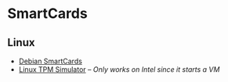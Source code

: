 # SmartCards

## Linux

- [Debian SmartCards](https://wiki.debian.org/Smartcards)
- [Linux TPM Simulator](https://wiki.ubuntu.com/TPM/Testing) – *Only works on Intel since it starts a VM*
